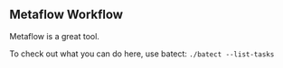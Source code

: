 ## Metaflow Workflow

Metaflow is a great tool.

To check out what you can do here, use batect:
`./batect --list-tasks`

